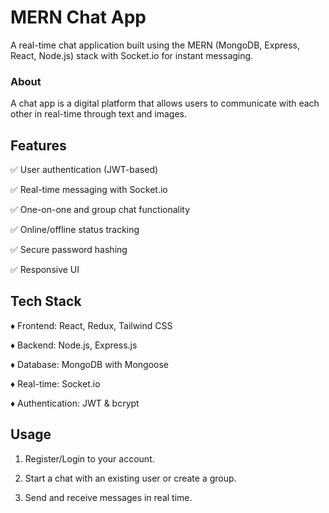 # MERN Chat App
A real-time chat application built using the MERN (MongoDB, Express, React, Node.js) stack 
with Socket.io for instant messaging.

### About
A chat app is a digital platform that allows users to communicate with each other in real-time
through text and images.

## Features
✅ User authentication (JWT-based)

✅ Real-time messaging with Socket.io

✅ One-on-one and group chat functionality

✅ Online/offline status tracking

✅ Secure password hashing

✅ Responsive UI

## Tech Stack
♦ Frontend: React, Redux, Tailwind CSS

♦ Backend: Node.js, Express.js

♦ Database: MongoDB with Mongoose

♦ Real-time: Socket.io

♦ Authentication: JWT & bcrypt

## Usage
1. Register/Login to your account.

2. Start a chat with an existing user or create a group.

3. Send and receive messages in real time.
   
